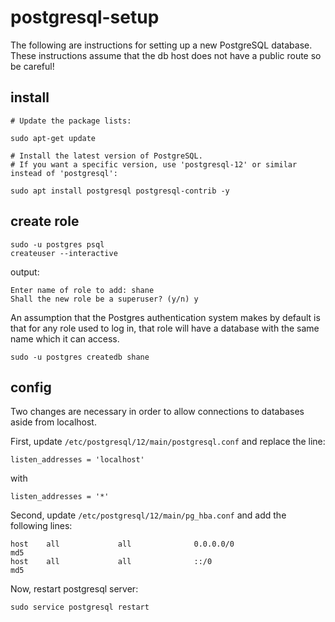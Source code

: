 # postgresql-setup

The following are instructions for setting up a new PostgreSQL database. These instructions assume that the db host does not have a public route so be careful!

## install


```shell
# Update the package lists:

sudo apt-get update
```


```
# Install the latest version of PostgreSQL.
# If you want a specific version, use 'postgresql-12' or similar instead of 'postgresql':

sudo apt install postgresql postgresql-contrib -y
```

## create role

```
sudo -u postgres psql
createuser --interactive
```

output:
```
Enter name of role to add: shane
Shall the new role be a superuser? (y/n) y
```

An assumption that the Postgres authentication system makes by default is that for any role used to log in, that role will have a database with the same name which it can access.
```
sudo -u postgres createdb shane
```


## config

Two changes are necessary in order to allow connections to databases aside from localhost.

First, update `/etc/postgresql/12/main/postgresql.conf` and replace the line:

```
listen_addresses = 'localhost'
```

with

```
listen_addresses = '*'
```

Second, update `/etc/postgresql/12/main/pg_hba.conf` and add the following lines:

```
host    all             all              0.0.0.0/0                       md5
host    all             all              ::/0                            md5
```

Now, restart postgresql server:

```
sudo service postgresql restart
```




